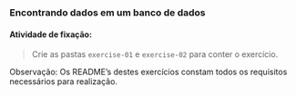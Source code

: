 ### Encontrando dados em um banco de dados

####  Atividade de fixação:
> Crie as pastas `exercise-01` e `exercise-02` para conter o exercício.

Observação: Os README’s destes exercícios constam todos os requisitos necessários para realização.

